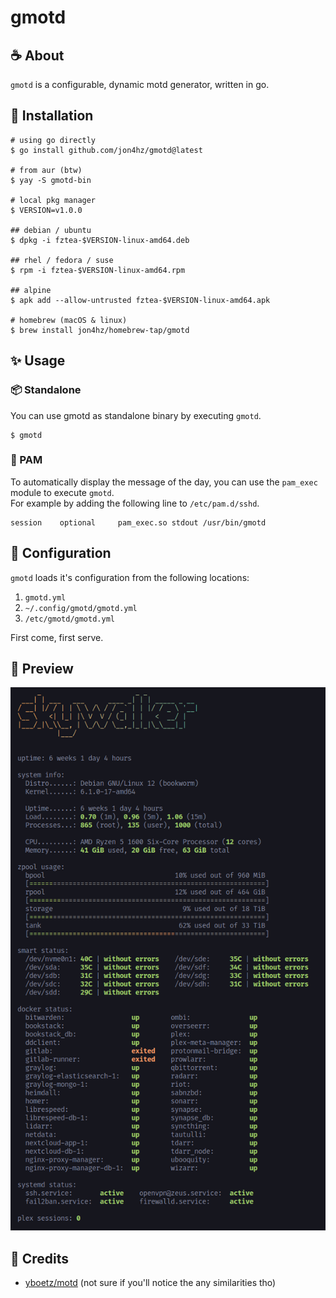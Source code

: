 # gmotd

## ☕️ About
`gmotd` is a configurable, dynamic motd generator, written in go.

## 🚀 Installation
```
# using go directly
$ go install github.com/jon4hz/gmotd@latest

# from aur (btw)
$ yay -S gmotd-bin

# local pkg manager
$ VERSION=v1.0.0

## debian / ubuntu
$ dpkg -i fztea-$VERSION-linux-amd64.deb

## rhel / fedora / suse
$ rpm -i fztea-$VERSION-linux-amd64.rpm

## alpine
$ apk add --allow-untrusted fztea-$VERSION-linux-amd64.apk

# homebrew (macOS & linux)
$ brew install jon4hz/homebrew-tap/gmotd
```

## ✨ Usage

### 📦 Standalone
You can use gmotd as standalone binary by executing `gmotd`.
```
$ gmotd
```

### 🔌 PAM
To automatically display the message of the day, you can use the `pam_exec` module to execute `gmotd`.  
For example by adding the following line to `/etc/pam.d/sshd`.
```
session    optional     pam_exec.so stdout /usr/bin/gmotd
```

## 📝 Configuration
`gmotd` loads it's configuration from the following locations:

1. `gmotd.yml`
2. `~/.config/gmotd/gmotd.yml`
3. `/etc/gmotd/gmotd.yml`

First come, first serve.


## 📸 Preview
![Preview](.github/assets/preview.png)

## 🥂 Credits
- [yboetz/motd](https://github.com/yboetz/motd) (not sure if you'll notice the any similarities tho)
